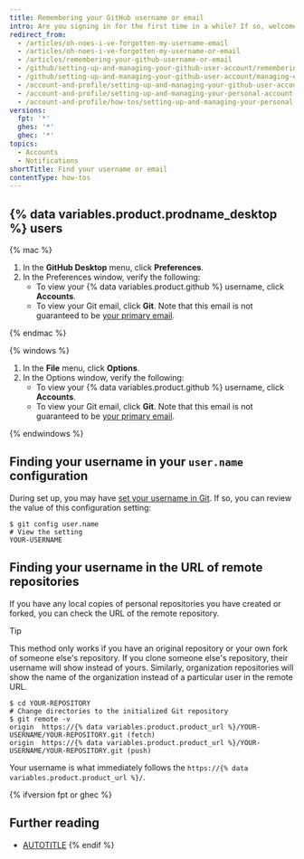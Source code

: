 ```yaml
---
title: Remembering your GitHub username or email
intro: Are you signing in for the first time in a while? If so, welcome back! If you can't remember the username for your personal account, you can try these methods for remembering it.
redirect_from:
  - /articles/oh-noes-i-ve-forgotten-my-username-email
  - /articles/oh-noes-i-ve-forgotten-my-username-or-email
  - /articles/remembering-your-github-username-or-email
  - /github/setting-up-and-managing-your-github-user-account/remembering-your-github-username-or-email
  - /github/setting-up-and-managing-your-github-user-account/managing-email-preferences/remembering-your-github-username-or-email
  - /account-and-profile/setting-up-and-managing-your-github-user-account/managing-email-preferences/remembering-your-github-username-or-email
  - /account-and-profile/setting-up-and-managing-your-personal-account-on-github/managing-email-preferences/remembering-your-github-username-or-email
  - /account-and-profile/how-tos/setting-up-and-managing-your-personal-account-on-github/managing-email-preferences/remembering-your-github-username-or-email
versions:
  fpt: '*'
  ghes: '*'
  ghec: '*'
topics:
  - Accounts
  - Notifications
shortTitle: Find your username or email
contentType: how-tos
---
```



## {% data variables.product.prodname_desktop %} users

{% mac %}

1. In the **GitHub Desktop** menu, click **Preferences**.
1. In the Preferences window, verify the following:
    * To view your {% data variables.product.github %} username, click **Accounts**.
    * To view your Git email, click **Git**. Note that this email is not guaranteed to be [your primary email](/account-and-profile/setting-up-and-managing-your-personal-account-on-github/managing-email-preferences/changing-your-primary-email-address).

{% endmac %}

{% windows %}

1. In the **File** menu, click **Options**.
1. In the Options window, verify the following:
    * To view your {% data variables.product.github %} username, click **Accounts**.
    * To view your Git email, click **Git**. Note that this email is not guaranteed to be [your primary email](/account-and-profile/setting-up-and-managing-your-personal-account-on-github/managing-email-preferences/changing-your-primary-email-address).

{% endwindows %}

## Finding your username in your `user.name` configuration

During set up, you may have [set your username in Git](/get-started/git-basics/setting-your-username-in-git). If so, you can review the value of this configuration setting:

```shell
$ git config user.name
# View the setting
YOUR-USERNAME
```

## Finding your username in the URL of remote repositories

If you have any local copies of personal repositories you have created or forked, you can check the URL of the remote repository.

> [!TIP]
> This method only works if you have an original repository or your own fork of someone else's repository. If you clone someone else's repository, their username will show instead of yours. Similarly, organization repositories will show the name of the organization instead of a particular user in the remote URL.

```shell
$ cd YOUR-REPOSITORY
# Change directories to the initialized Git repository
$ git remote -v
origin	https://{% data variables.product.product_url %}/YOUR-USERNAME/YOUR-REPOSITORY.git (fetch)
origin	https://{% data variables.product.product_url %}/YOUR-USERNAME/YOUR-REPOSITORY.git (push)
```

Your username is what immediately follows the `https://{% data variables.product.product_url %}/`.

{% ifversion fpt or ghec %}

## Further reading

* [AUTOTITLE](/account-and-profile/setting-up-and-managing-your-personal-account-on-github/managing-email-preferences/verifying-your-email-address)
{% endif %}
